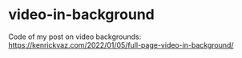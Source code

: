 # video-in-background

Code of my post on video backgrounds: https://kenrickvaz.com/2022/01/05/full-page-video-in-background/
